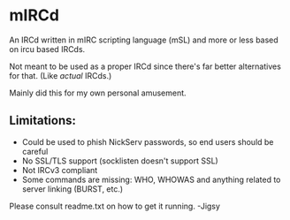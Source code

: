# mIRCd
An IRCd written in mIRC scripting language (mSL) and more or less based on ircu based IRCds.

Not meant to be used as a proper IRCd since there's far better alternatives for that. (Like *actual* IRCds.)

Mainly did this for my own personal amusement.

Limitations:
---------------
* Could be used to phish NickServ passwords, so end users should be careful
* No SSL/TLS support (socklisten doesn't support SSL)
* Not IRCv3 compliant
* Some commands are missing: WHO, WHOWAS and anything related to server linking (BURST, etc.)

Please consult readme.txt on how to get it running. -Jigsy
